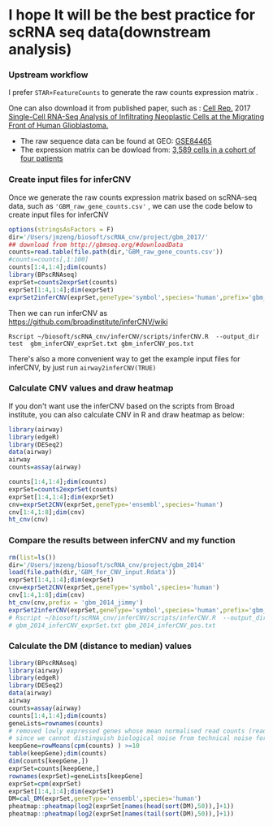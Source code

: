 # I hope It will be the best practice for scRNA seq data(downstream analysis)

### Upstream workflow 

I prefer `STAR+FeatureCounts` to generate the  raw counts expression matrix .

One can also download it from published paper, such as : [Cell Rep.](https://www.ncbi.nlm.nih.gov/pubmed/29091775#) 2017 [Single-Cell RNA-Seq Analysis of Infiltrating Neoplastic Cells at the Migrating Front of Human Glioblastoma.](https://www.ncbi.nlm.nih.gov/pubmed/29091775)  

- The raw sequence data can be found at GEO:   [GSE84465](http://www.ncbi.nlm.nih.gov/geo/query/acc.cgi?acc=GSE84465)   
- The expression matrix can be dowload from:  [3,589 cells in a cohort of four patients  ](http://gbmseq.org/) 

### Create input files for inferCNV 

Once we generate the raw counts expression matrix based on scRNA-seq data, such as `'GBM_raw_gene_counts.csv'` , we can use the code below to create  input files for inferCNV

```R
options(stringsAsFactors = F)
dir='/Users/jmzeng/biosoft/scRNA_cnv/project/gbm_2017/'
## download from http://gbmseq.org/#downloadData 
counts=read.table(file.path(dir,'GBM_raw_gene_counts.csv'))
#counts=counts[,1:100]
counts[1:4,1:4];dim(counts)
library(BPscRNAseq)
exprSet=counts2exprSet(counts)
exprSet[1:4,1:4];dim(exprSet)
exprSet2inferCNV(exprSet,geneType='symbol',species='human',prefix='gbm_2017',dir=dir)
```

Then we can run inferCNV as https://github.com/broadinstitute/inferCNV/wiki 

```Shell
Rscript ~/biosoft/scRNA_cnv/inferCNV/scripts/inferCNV.R  --output_dir   test  gbm_inferCNV_exprSet.txt gbm_inferCNV_pos.txt
```

There's also a more convenient way to get the example input files for inferCNV, by just run `airway2inferCNV(TRUE)`   

### Calculate CNV values and draw heatmap 

If you don't want use the inferCNV based on the scripts from Broad institute, you can also calculate CNV in R and draw heatmap as below:

```R
library(airway)
library(edgeR)
library(DESeq2)
data(airway)
airway
counts=assay(airway)

counts[1:4,1:4];dim(counts)
exprSet=counts2exprSet(counts)
exprSet[1:4,1:4];dim(exprSet)
cnv=exprSet2CNV(exprSet,geneType='ensembl',species='human') 
cnv[1:4,1:8];dim(cnv)
ht_cnv(cnv)
```



### Compare the results between inferCNV and my function



```R
rm(list=ls())
dir='/Users/jmzeng/biosoft/scRNA_cnv/project/gbm_2014'
load(file.path(dir,'GBM_for_CNV_input.Rdata'))
exprSet[1:4,1:4];dim(exprSet)
cnv=exprSet2CNV(exprSet,geneType='symbol',species='human') 
cnv[1:4,1:8];dim(cnv)
ht_cnv(cnv,prefix = 'gbm_2014_jimmy')
exprSet2inferCNV(exprSet,geneType='symbol',species='human',prefix='gbm_2014',dir=dir)
# Rscript ~/biosoft/scRNA_cnv/inferCNV/scripts/inferCNV.R  --output_dir   test  
# gbm_2014_inferCNV_exprSet.txt gbm_2014_inferCNV_pos.txt
```



### Calculate the DM (distance to median)  values 

```R
library(BPscRNAseq)
library(airway)
library(edgeR)
library(DESeq2)
data(airway)
airway
counts=assay(airway)
counts[1:4,1:4];dim(counts)
geneLists=rownames(counts)
# removed lowly expressed genes whose mean normalised read counts (reads per million) are less than10, 
# since we cannot distinguish biological noise from technical noise for these genes.
keepGene=rowMeans(cpm(counts) ) >=10
table(keepGene);dim(counts)
dim(counts[keepGene,])
exprSet=counts[keepGene,]
rownames(exprSet)=geneLists[keepGene]
exprSet=cpm(exprSet)
exprSet[1:4,1:4];dim(exprSet)
DM=cal_DM(exprSet,geneType='ensembl',species='human')
pheatmap::pheatmap(log2(exprSet[names(head(sort(DM),50)),]+1))
pheatmap::pheatmap(log2(exprSet[names(tail(sort(DM),50)),]+1))

```

